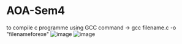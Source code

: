 # AOA-Sem4
to compile c programme using GCC command -> gcc filename.c -o "filenameforexe"
![image](https://github.com/Amartya2503/AOA-Sem4/assets/102250501/b06cce53-7ad1-48fb-beff-a6ca18b6bbe0)
![image](https://github.com/Amartya2503/AOA-Sem4/assets/102250501/39dbb400-174a-44d8-8526-1afe5f1635bb)
